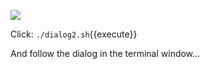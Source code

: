 ![](/online-devops-dojo//assets/online-devops-dojo/leading-change/team-chat.jpg)

Click: `./dialog2.sh`{{execute}}

And follow the dialog in the terminal window...
